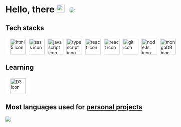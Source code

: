 <h1 > Hello, there <img src="https://media.giphy.com/media/hvRJCLFzcasrR4ia7z/giphy.gif"  width="25px">   
<span style="margin-left:10px;">
<a href="#">
    <img style="border-radius:5px;" src="https://estruyf-github.azurewebsites.net/api/VisitorHit?user=a331998513&repo=github-visitors-badge&countColorcountColor&countColor=%237B1E7A" >
</a>
</span>
</h1>

## Tech stacks
<p align="left" style="background-color:white; max-width:fit-content;display:flex; border-radius:5px;padding:5px 10px 0;">
  <a href="https://html5.org/" style="margin:0 5px"><img src="https://cdn.svgporn.com/logos/html-5.svg" alt="html5 icon" width="50" height="50"></a>
  <a href="https://sass-lang.com/" style="margin:0 5px"><img src="https://cdn.svgporn.com/logos/sass.svg" alt="sass icon" width="50" height="50"></a>
  <a href="https://www.javascript.com/" style="margin:0 5px"><img src="https://cdn.svgporn.com/logos/javascript.svg" alt="javascript icon" width="50" height="50"></a>
  <a href="https://www.typescriptlang.org/" style="margin:0 5px"><img src="https://cdn.svgporn.com/logos/typescript-icon.svg" alt="typescript icon" width="50" height="50"></a>
  <a href="https://reactjs.org/" style="margin:0 5px"><img src="https://cdn.svgporn.com/logos/react.svg" alt="react icon" width="50" height="50"></a>
  <a href="https://redux.js.org/" style="margin:0 5px"><img src="https://cdn.svgporn.com/logos/redux.svg" alt="react icon" width="50" height="50"></a>
  <a href="#" style="margin:0 5px"><img src="https://git-scm.com/images/logos/downloads/Git-Icon-White.png" alt="git icon" width="50" height="50"></a>
  <a href="https://nodejs.org/en/" style="margin:0 5px"><img src="https://cdn.svgporn.com/logos/nodejs.svg" alt="nodeJs icon" width="50" height="50"></a>
  <a href="https://www.mongodb.com/developer/quickstart/cheat-sheet/" style="margin:0 5px"><img src="https://miro.medium.com/max/620/1*77jUu8XXo2IuA-G5YB444A.png" alt="mongoDB icon" width="50" height="50"></a>
</p>

## Learning
<p align="left" style="background-color:white; max-width:fit-content;display:flex; border-radius:5px;padding:5px 10px 0;">
    <a href="https://d3js.org/" style="margin:0 5px"><img src="https://cdn.svgporn.com/logos/d3.svg" alt="D3 icon" width="50" height="50"></a>
</p>

<h2> Most languages used for <a href="https://github.com/a331998513/projects" target="_blank" rel="nofollow noreferrer noopener">personal projects</a></h2>
<p align="left">
  <a href="https://github.com/a331998513/projects">
    <img align="center" src="https://github-readme-stats.vercel.app/api/top-langs/?username=a331998513" />
  </a>
  <br/>
  <br/>
</p>





